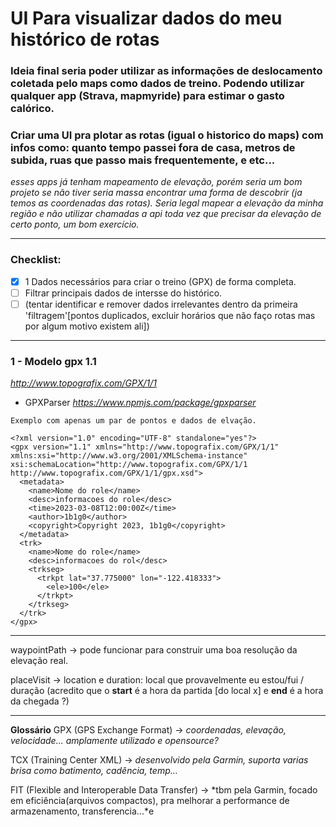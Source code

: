 # UI Para visualizar dados do meu histórico de rotas

### Ideia final seria poder utilizar as informações de deslocamento coletada pelo maps como dados de treino. Podendo utilizar qualquer app (Strava, mapmyride) para estimar o gasto calórico.
### Criar uma UI pra plotar as rotas (igual o historico do maps) com infos como: quanto tempo passei fora de casa, metros de subida, ruas que passo mais frequentemente, e etc...

*esses apps já tenham mapeamento de elevação, porém seria um bom projeto se não tiver seria massa encontrar uma forma de descobrir (ja temos as coordenadas das rotas). Seria legal mapear a elevação da minha região e não utilizar chamadas a api toda vez que precisar da elevação de certo ponto, um bom exercício.*

---

### Checklist:
- [x] 1 Dados necessários para criar o treino (GPX) de forma completa. 
- [ ] Filtrar principais dados de intersse do histórico. 
- [ ] (tentar identificar e remover dados irrelevantes dentro da primeira 'filtragem'[pontos duplicados, excluir horários que não faço rotas mas por algum motivo existem ali])

---
### 1 - Modelo gpx 1.1 
*http://www.topografix.com/GPX/1/1*

 - GPXParser 
*https://www.npmjs.com/package/gpxparser*

```
Exemplo com apenas um par de pontos e dados de elvação.

<?xml version="1.0" encoding="UTF-8" standalone="yes"?>
<gpx version="1.1" xmlns="http://www.topografix.com/GPX/1/1" xmlns:xsi="http://www.w3.org/2001/XMLSchema-instance" xsi:schemaLocation="http://www.topografix.com/GPX/1/1 http://www.topografix.com/GPX/1/1/gpx.xsd">
  <metadata>
    <name>Nome do role</name>
    <desc>informacoes do role</desc>
    <time>2023-03-08T12:00:00Z</time>
    <author>1b1g0</author>
    <copyright>Copyright 2023, 1b1g0</copyright>
  </metadata>
  <trk>
    <name>Nome do role</name>
    <desc>informacoes do rol</desc>
    <trkseg>
      <trkpt lat="37.775000" lon="-122.418333">
        <ele>100</ele>
      </trkpt>
    </trkseg>
  </trk>
</gpx>

```


---
waypointPath -> pode funcionar para construir uma boa resolução da elevação real.

placeVisit -> location e duration: local que provavelmente eu estou/fui / duração (acredito que o **start** é a hora da partida [do local x] e **end** é a hora da chegada ?)  

---
**Glossário**
GPX (GPS Exchange Format) -> *coordenadas, elevação, velocidade... amplamente utilizado e opensource?*

TCX (Training Center XML) -> *desenvolvido pela Garmin, suporta varias brisa como batimento, cadência, temp...*

FIT (Flexible and Interoperable Data Transfer) -> *tbm pela Garmin, focado em eficiência(arquivos compactos), pra melhorar a performance de armazenamento, transferencia...*e